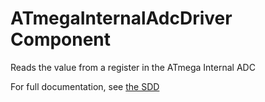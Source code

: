 # ATmegaInternalAdcDriver Component

Reads the value from a register in the ATmega Internal ADC

For full documentation, see [the SDD](docs/sdd.md)
